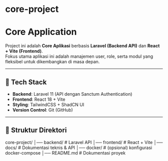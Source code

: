 # core-project

# Core Application

Project ini adalah **Core Aplikasi** berbasis **Laravel (Backend API)** dan **React + Vite (Frontend)**.  
Fokus utama aplikasi ini adalah manajemen user, role, serta modul yang fleksibel untuk dikembangkan di masa depan.

---

## 🚀 Tech Stack
- **Backend**: Laravel 11 (API dengan Sanctum Authentication)  
- **Frontend**: React 18 + Vite  
- **Styling**: TailwindCSS + ShadCN UI  
- **Version Control**: Git (GitHub)  

---

## 📂 Struktur Direktori
core-project/
│── backend/ # Laravel API
│── frontend/ # React + Vite
│── docs/ # Dokumentasi teknis & API
│── docker/ # (opsional) konfigurasi docker-compose
│── README.md # Dokumentasi proyek



